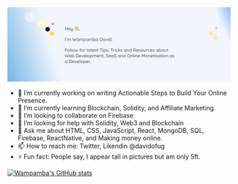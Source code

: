 <img src="https://github.com/davidofug/davidofug/blob/main/Facebook.jpg" alt="Profile Cover" />

- 🔭 I’m currently working on writing Actionable Steps to Build Your Online Presence.
- 🌱 I’m currently learning Blockchain, Solidity, and Affiliate Marketing.
- 👯 I’m looking to collaborate on Firebase
- 🤔 I’m looking for help with Solidity, Web3 and Blockchain
- 💬 Ask me about HTML, CSS, JavaScript, React, MongoDB, SQL, Firebase, ReactNative, and Making money online.
- 📫 How to reach me: Twitter, Likendin @davidofug
- ⚡ Fun fact: People say, I appear tall in pictures but am only 5ft.

[![Wampamba's GitHub stats](https://github-readme-stats.vercel.app/api?username=davidofug&count_private=true&show_icons=true&theme=tokyonight&text-color=#ffffff)](https://github.com/davidofug/github-readme-stats)


